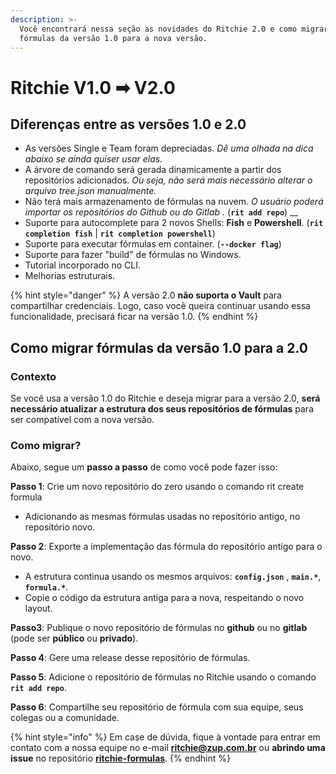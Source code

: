 ```yaml
---
description: >-
  Você encontrará nessa seção as novidades do Ritchie 2.0 e como migrar as
  fórmulas da versão 1.0 para a nova versão.
---
```


# Ritchie V1.0 ➡ V2.0

## Diferenças entre as versões 1.0 e 2.0

* As versões Single e Team foram depreciadas.  _Dê uma olhada na dica abaixo se ainda quiser usar elas._ 
* A árvore de comando será gerada dinamicamente a partir dos repositórios adicionados. _Ou seja, não será mais necessário alterar o arquivo tree.json manualmente._ 
* Não terá mais armazenamento de fórmulas na nuvem.  _O usuário poderá importar os repositórios do Github ou do Gitlab ._ \(**`rit add repo`**\) __
* Suporte para autocomplete para 2 novos Shells: **Fish** e **Powershell**. \(**`rit completion fish`** \| **`rit completion powershell`**\) 
* Suporte para executar fórmulas em container. \(**`--docker flag`**\) 
* Suporte para fazer "build" de  fórmulas no Windows. 
* Tutorial incorporado no CLI. 
* Melhorias estruturais.

{% hint style="danger" %}
A versão 2.0 **não suporta o Vault** para compartilhar credenciais. Logo, caso você queira continuar usando essa funcionalidade, precisará ficar na versão 1.0. 
{% endhint %}



## Como migrar fórmulas da versão 1.0 para a 2.0

### **Contexto**

Se você usa a versão 1.0 do Ritchie e deseja migrar para a versão 2.0, **será necessário atualizar a estrutura dos seus repositórios de fórmulas** para ser compatível com a nova versão.

### Como migrar?

Abaixo, segue um **passo a passo** de como você pode fazer isso:

**Passo 1**: Crie um novo repositório do zero usando o comando rit create formula

* Adicionando as mesmas fórmulas usadas no repositório antigo, no repositório novo.

**Passo 2**: Exporte a implementação das  fórmula do repositório antigo para o novo.

* A estrutura continua usando os mesmos arquivos: **`config.json`** , **`main.*`**, **`formula.*`**.
* Copie o código da estrutura antiga para a nova, respeitando o novo layout.

**Passo3**: Publique o novo repositório de fórmulas no **github** ou no **gitlab** \(pode ser **público** ou **privado**\).

**Passo 4**: Gere uma release desse repositório de fórmulas.

**Passo 5**: Adicione o repositório de fórmulas no Ritchie usando o comando **`rit add repo`**.

**Passo 6**: Compartilhe seu repositório de fórmula com sua equipe, seus colegas ou a comunidade.

{% hint style="info" %}
Em case de dúvida, fique à vontade para entrar em contato com a nossa equipe no e-mail **ritchie@zup.com.br** ou **abrindo uma issue** no repositório [**ritchie-formulas**](https://github.com/ZupIT/ritchie-formulas).
{% endhint %}

